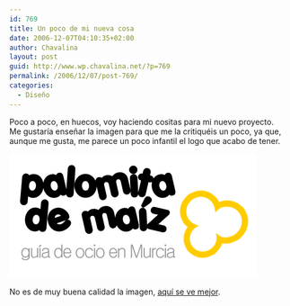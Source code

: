 ```yaml
---
id: 769
title: Un poco de mi nueva cosa
date: 2006-12-07T04:10:35+02:00
author: Chavalina
layout: post
guid: http://www.wp.chavalina.net/?p=769
permalink: /2006/12/07/post-769/
categories:
  - Diseño
---
```

Poco a poco, en huecos, voy haciendo cositas para mi nuevo proyecto.  
Me gustaría ense&ntilde;ar la imagen para que me la critiquéis un poco, ya que, aunque me gusta, me parece un poco infantil el logo que acabo de tener.

<p class="imgcentro">
  <img src="/imagenes/fotos/palomita.gif" alt="Palomita de Maíz" />
</p>

No es de muy buena calidad la imagen, <a href="http://www.palomitademaiz.es/" target="_blank">aquí se ve mejor</a>.